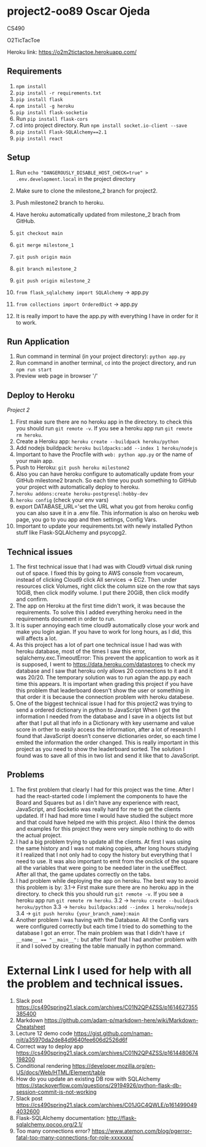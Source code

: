 # project2-oo89 Oscar Ojeda

CS490

O2TicTacToe

Heroku link: https://o2m2tictactoe.herokuapp.com/

## Requirements

1. `npm install`
2. `pip install -r requirements.txt`
3. `pip install flask`
4. `npm install -g heroku`
5. `pip install flask-socketio`
6. Run `pip install flask-cors`
7. cd into project directory. Run `npm install socket.io-client --save`
8. `pip install Flask-SQLAlchemy==2.1`
9. `pip install react`

## Setup

1. Run `echo "DANGEROUSLY_DISABLE_HOST_CHECK=true" > .env.development.local` in the project directory
2. Make sure to clone the milestone_2 branch for project2.
3. Push milestone2 branch to heroku.
4. Have heroku automatically updated from milestone_2 brach from GitHub.

5. `git checkout main`
6. `git merge milestone_1`
7. `git push origin main`
8. `git branch milestone_2`
9. `git push origin milestone_2`
10. `from flask_sqlalchemy import SQLAlchemy` -> app.py
11. `from collections import OrderedDict` -> app.py
12. It is really import to have the app.py with everything I have in order for it to work.

## Run Application

1. Run command in terminal (in your project directory): `python app.py`
2. Run command in another terminal, `cd` into the project directory, and run `npm run start`
3. Preview web page in browser '/'

## Deploy to Heroku

_Project 2_

1.  First make sure there are no heroku app in the directory.
    to check this you should run `git remote -v`. If you see a heroku app run `git remote rm heroku`.
2.  Create a Heroku app: `heroku create --buildpack heroku/python`
3.  Add nodejs buildpack: `heroku buildpacks:add --index 1 heroku/nodejs`
4.  Important to have the Procfile with `web: python app.py` or the name of your main app.
5.  Push to Heroku: `git push heroku milestone2`
6.  Also you can have heroku configure to automatically update from your GitHub milestone2 branch.
    So each time you push something to GitHub your project with automatically deploy to heroku.
7.  `heroku addons:create heroku-postgresql:hobby-dev`
8.  `heroku config` (check your env vars)
9.  export DATABASE_URL='set the URL what you got from heroku config
    you can also save it in a .env file. This information is also on heroku web page, you go to you app and then settings, Config Vars.
10. Important to update your requirements.txt with newly installed Python stuff like Flask-SQLAlchemy and psycopg2.

## Technical issues

1. The first technical issue that I had was with Cloud9 virtual disk runing out of space.
   I fixed this by going to AWS console from vocareum, instead of clicking Cloud9 click All
   services -> EC2. Then under resources click Volumes, right click the column size on the row
   that says 10GiB, then click modify volume. I put there 20GiB, then click modify and confirm.
2. The app on Heroku at the first time didn't work, it was because the requirements.
   To solve this I added everything heroku need in the requirements document in order to run.
3. It is super annoying each time cloud9 automatically close your work and make you login
   agian. If you have to work for long hours, as I did, this will affects a lot.
4. As this project has a lot of part one technical issue I had was with heroku database,
   most of the times I saw this error, sqlalchemy.exc.TimeoutError: This prevent the applicantion to work as it
   is supposed, I went to https://data.heroku.com/datastores to check my database and I saw that heroku only allows 20
   connections to it and it was 20/20. The temporary solution was to run agian the app.py each time this appears.
   It is important when grading this project if you have this problem that leaderboard doesn't show the user or something
   in that order it is because the connection problem with heroku databese.
5. One of the biggest technical issue I had for this project2 was trying to send a ordered dictionary in python to JavaScript
   When I got the information I needed from the database and I save in a objects list but after that I put all that info in a Dictionary
   with key username and value score in orther to easily access the information, after a lot of research I found that JavaScript doesn’t conserve
   dictionaries order, so each time I emited the information the order changed. This is really important in this project as you need to show the
   leaderboard sorted. The solution I found was to save all of this in two list and send it like that to JavaScript.

## Problems

1. The first problem that clearly I had for this project was the time.
   After I had the react-started code I implement the components to have the Board
   and Squares but as I din't have any experience with react, JavaScript, and Socketio
   was really hard for me to get the clients updated. If I had had more time I would
   have studied the subject more and that could have helped me with this project.
   Also I think the demos and examples for this project they were very simple nothing
   to do with the actual project.
2. I had a big problem trying to update all the clients. At first I was using the same
   history and I was not making copies, after long hours studying it I realized that
   I not only had to copy the history but everything that I need to use.
   It was also important to emit from the onclick of the square all the variables that were
   going to be needed later in the useEffect. After all that, the game updates correctly on the tabs.
3. I had problem while deploying the app on heroku. The best way to avoid this problem is by:
   3.1-> First make sure there are no heroku app in the directory.
   to check this you should run `git remote -v`. If you see a heroku app run `git remote rm heroku`.
   3.2 -> `heroku create --buildpack heroku/python`
   3.3 -> `heroku buildpacks:add --index 1 heroku/nodejs`
   3.4 -> `git push heroku {your_branch_name}:main`
4. Another problem I was having with the Database. All the Config vars were configured correctly but each
   time I tried to do something to the database I got an error. The main problem was that I didn't have `if __name__ == "__main__":`
   but after fixinf that I had another problem with it and I solved by creating the table manually in python command.

# External Link I used for help with all the problem and technical issues.

1. Slack post https://cs490spring21.slack.com/archives/C01N2QP4ZSS/p1614627355385400
2. Markdown https://github.com/adam-p/markdown-here/wiki/Markdown-Cheatsheet
3. Lecture 12 demo code https://gist.github.com/naman-njit/a35970da2de84d9640fee606d2526d6f
4. Correct way to deploy app https://cs490spring21.slack.com/archives/C01N2QP4ZSS/p1614480674198200
5. Conditional rendering https://developer.mozilla.org/en-US/docs/Web/HTML/Element/table
6. How do you update an existing DB row with SQLAlchemy https://stackoverflow.com/questions/29194926/python-flask-db-session-commit-is-not-working
7. Slack post https://cs490spring21.slack.com/archives/C01JGC4QWLE/p1614990494032600
8. Flask-SQLAlchemy documentation: http://flask-sqlalchemy.pocoo.org/2.1/
9. Too many connections error? https://www.atemon.com/blog/pgerror-fatal-too-many-connections-for-role-xxxxxxx/
